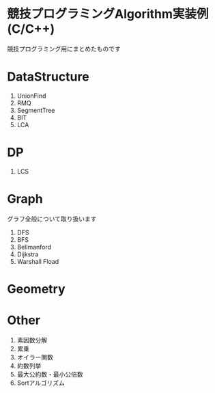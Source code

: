 # 競技プログラミングAlgorithm実装例(C/C++)
競技プログラミング用にまとめたものです


# DataStructure
1. UnionFind
2. RMQ
3. SegmentTree
4. BIT
5. LCA


# DP
1. LCS


# Graph
グラフ全般について取り扱います
1. DFS
2. BFS
3. Bellmanford
4. Dijkstra
5. Warshall Fload


# Geometry


# Other
1. 素因数分解
2. 累乗
3. オイラー関数
4. 約数列挙
5. 最大公約数・最小公倍数
6. Sortアルゴリズム
